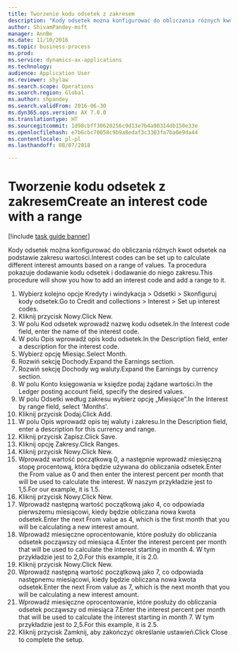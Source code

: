 ```yaml
--- 
title: Tworzenie kodu odsetek z zakresem
description: "Kody odsetek można konfigurować do obliczania różnych kwot odsetek na podstawie zakresu wartości."
author: ShivamPandey-msft
manager: AnnBe
ms.date: 11/10/2016
ms.topic: business-process
ms.prod: 
ms.service: dynamics-ax-applications
ms.technology: 
audience: Application User
ms.reviewer: shylaw
ms.search.scope: Operations
ms.search.region: Global
ms.author: shpandey
ms.search.validFrom: 2016-06-30
ms.dyn365.ops.version: AX 7.0.0
ms.translationtype: HT
ms.sourcegitcommit: 1d98cbff30620256c9d13e7b4a90314db150e33e
ms.openlocfilehash: e7b6cbc70058c9b9a8edaf3c3303fa7ba0e9da44
ms.contentlocale: pl-pl
ms.lasthandoff: 08/07/2018

---
```

# <a name="create-an-interest-code-with-a-range"></a><span data-ttu-id="5be9a-103">Tworzenie kodu odsetek z zakresem</span><span class="sxs-lookup"><span data-stu-id="5be9a-103">Create an interest code with a range</span></span>

[!include [task guide banner](../../includes/task-guide-banner.md)]

<span data-ttu-id="5be9a-104">Kody odsetek można konfigurować do obliczania różnych kwot odsetek na podstawie zakresu wartości.</span><span class="sxs-lookup"><span data-stu-id="5be9a-104">Interest codes can be set up to calculate different interest amounts based on a range of values.</span></span> <span data-ttu-id="5be9a-105">Ta procedura pokazuje dodawanie kodu odsetek i dodawanie do niego zakresu.</span><span class="sxs-lookup"><span data-stu-id="5be9a-105">This procedure will show you how to add an interest code and add a range to it.</span></span>

1. <span data-ttu-id="5be9a-106">Wybierz kolejno opcje Kredyty i windykacja > Odsetki > Skonfiguruj kody odsetek.</span><span class="sxs-lookup"><span data-stu-id="5be9a-106">Go to Credit and collections > Interest > Set up interest codes.</span></span>
2. <span data-ttu-id="5be9a-107">Kliknij przycisk Nowy.</span><span class="sxs-lookup"><span data-stu-id="5be9a-107">Click New.</span></span>
3. <span data-ttu-id="5be9a-108">W polu Kod odsetek wprowadź nazwę kodu odsetek.</span><span class="sxs-lookup"><span data-stu-id="5be9a-108">In the Interest code field, enter the name of the interest code.</span></span>
4. <span data-ttu-id="5be9a-109">W polu Opis wprowadź opis kodu odsetek.</span><span class="sxs-lookup"><span data-stu-id="5be9a-109">In the Description field, enter a description for the interest code.</span></span>
5. <span data-ttu-id="5be9a-110">Wybierz opcję Miesiąc.</span><span class="sxs-lookup"><span data-stu-id="5be9a-110">Select Month.</span></span>
6. <span data-ttu-id="5be9a-111">Rozwiń sekcję Dochody.</span><span class="sxs-lookup"><span data-stu-id="5be9a-111">Expand the Earnings section.</span></span>
7. <span data-ttu-id="5be9a-112">Rozwiń sekcję Dochody wg waluty.</span><span class="sxs-lookup"><span data-stu-id="5be9a-112">Expand the Earnings by currency section.</span></span>
8. <span data-ttu-id="5be9a-113">W polu Konto księgowania w księdze podaj żądane wartości.</span><span class="sxs-lookup"><span data-stu-id="5be9a-113">In the Ledger posting account field, specify the desired values.</span></span>
9. <span data-ttu-id="5be9a-114">W polu Odsetki według zakresu wybierz opcję „Miesiące”.</span><span class="sxs-lookup"><span data-stu-id="5be9a-114">In the Interest by range field, select 'Months'.</span></span>
10. <span data-ttu-id="5be9a-115">Kliknij przycisk Dodaj.</span><span class="sxs-lookup"><span data-stu-id="5be9a-115">Click Add.</span></span>
11. <span data-ttu-id="5be9a-116">W polu Opis wprowadź opis tej waluty i zakresu.</span><span class="sxs-lookup"><span data-stu-id="5be9a-116">In the Description field, enter a description for this currency and range.</span></span>
12. <span data-ttu-id="5be9a-117">Kliknij przycisk Zapisz.</span><span class="sxs-lookup"><span data-stu-id="5be9a-117">Click Save.</span></span>
13. <span data-ttu-id="5be9a-118">Kliknij opcję Zakresy.</span><span class="sxs-lookup"><span data-stu-id="5be9a-118">Click Ranges.</span></span>
14. <span data-ttu-id="5be9a-119">Kliknij przycisk Nowy.</span><span class="sxs-lookup"><span data-stu-id="5be9a-119">Click New.</span></span>
15. <span data-ttu-id="5be9a-120">Wprowadź wartość początkową 0, a następnie wprowadź miesięczną stopę procentową, która będzie używana do obliczania odsetek.</span><span class="sxs-lookup"><span data-stu-id="5be9a-120">Enter the From value as 0 and then enter the interest percent per month that will be used to calculate the interest.</span></span> <span data-ttu-id="5be9a-121">W naszym przykładzie jest to 1,5.</span><span class="sxs-lookup"><span data-stu-id="5be9a-121">For our example, it is 1.5.</span></span>
16. <span data-ttu-id="5be9a-122">Kliknij przycisk Nowy.</span><span class="sxs-lookup"><span data-stu-id="5be9a-122">Click New.</span></span>
17. <span data-ttu-id="5be9a-123">Wprowadź następną wartość początkową jako 4, co odpowiada pierwszemu miesiącowi, kiedy będzie obliczana nowa kwota odsetek.</span><span class="sxs-lookup"><span data-stu-id="5be9a-123">Enter the next From value as 4, which is the first month that you will be calculating a new interest amount.</span></span>
18. <span data-ttu-id="5be9a-124">Wprowadź miesięczne oprocentowanie, które posłuży do obliczania odsetek począwszy od miesiąca 4.</span><span class="sxs-lookup"><span data-stu-id="5be9a-124">Enter the interest percent per month that will be used to calculate the interest starting in month 4.</span></span> <span data-ttu-id="5be9a-125">W tym przykładzie jest to 2,0.</span><span class="sxs-lookup"><span data-stu-id="5be9a-125">For this example, it is 2.0.</span></span>
19. <span data-ttu-id="5be9a-126">Kliknij przycisk Nowy.</span><span class="sxs-lookup"><span data-stu-id="5be9a-126">Click New.</span></span>
20. <span data-ttu-id="5be9a-127">Wprowadź następną wartość początkową jako 7, co odpowiada następnemu miesiącowi, kiedy będzie obliczana nowa kwota odsetek.</span><span class="sxs-lookup"><span data-stu-id="5be9a-127">Enter the next From value as 7, which is the next month that you will be calculating a new interest amount.</span></span>
21. <span data-ttu-id="5be9a-128">Wprowadź miesięczne oprocentowanie, które posłuży do obliczania odsetek począwszy od miesiąca 7.</span><span class="sxs-lookup"><span data-stu-id="5be9a-128">Enter the interest percent per month that will be used to calculate the interest starting in month 7.</span></span> <span data-ttu-id="5be9a-129">W tym przykładzie jest to 2,5.</span><span class="sxs-lookup"><span data-stu-id="5be9a-129">For this example, it is 2.5.</span></span>
22. <span data-ttu-id="5be9a-130">Kliknij przycisk Zamknij, aby zakończyć określanie ustawień.</span><span class="sxs-lookup"><span data-stu-id="5be9a-130">Click Close to complete the setup.</span></span>


